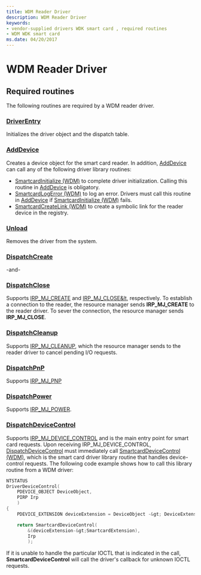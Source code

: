 ```yaml
---
title: WDM Reader Driver
description: WDM Reader Driver
keywords:
- vendor-supplied drivers WDK smart card , required routines
- WDM WDK smart card
ms.date: 04/20/2017
---
```


# WDM Reader Driver

## Required routines

The following routines are required by a WDM reader driver.

### [DriverEntry](/windows-hardware/drivers/ddi/wdm/nc-wdm-driver_initialize)

Initializes the driver object and the dispatch table.

### [AddDevice](/windows-hardware/drivers/ddi/wdm/nc-wdm-driver_add_device)

Creates a device object for the smart card reader. In addition, [AddDevice](/windows-hardware/drivers/ddi/wdm/nc-wdm-driver_add_device) can call any of the following driver library routines:

- [SmartcardInitialize (WDM)](/previous-versions/ff548944(v=vs.85)) to complete driver initialization. Calling this routine in [AddDevice](/windows-hardware/drivers/ddi/wdm/nc-wdm-driver_add_device) is obligatory.
- [SmartcardLogError (WDM)](/previous-versions/ff548947(v=vs.85)) to log an error. Drivers must call this routine in [AddDevice](/windows-hardware/drivers/ddi/wdm/nc-wdm-driver_add_device) if [SmartcardInitialize (WDM)](/previous-versions/ff548944(v=vs.85)) fails.
- [SmartcardCreateLink (WDM)](/previous-versions/ff548935(v=vs.85)) to create a symbolic link for the reader device in the registry.

### [Unload](/windows-hardware/drivers/ddi/wdm/nc-wdm-driver_unload)

Removes the driver from the system.

### [DispatchCreate](/windows-hardware/drivers/ddi/wdm/nc-wdm-driver_dispatch)

-and-

### [DispatchClose](/windows-hardware/drivers/ddi/wdm/nc-wdm-driver_dispatch)

Supports [IRP_MJ_CREATE](../kernel/irp-mj-create.md) and [IRP_MJ_CLOSE&lt](../kernel/irp-mj-close.md), respectively. To establish a connection to the reader, the resource manager sends **IRP_MJ_CREATE** to the reader driver. To sever the connection, the resource manager sends **IRP_MJ_CLOSE**.

### [DispatchCleanup](/windows-hardware/drivers/ddi/wdm/nc-wdm-driver_dispatch)

Supports [IRP_MJ_CLEANUP](../kernel/irp-mj-cleanup.md), which the resource manager sends to the reader driver to cancel pending I/O requests.

### [DispatchPnP](/windows-hardware/drivers/ddi/wdm/nc-wdm-driver_dispatch)

Supports [IRP_MJ_PNP](../kernel/irp-mj-pnp.md)

### [DispatchPower](/windows-hardware/drivers/ddi/wdm/nc-wdm-driver_dispatch)

Supports [IRP_MJ_POWER](../kernel/irp-mj-power.md).

### [DispatchDeviceControl](/windows-hardware/drivers/ddi/wdm/nc-wdm-driver_dispatch)

Supports [IRP_MJ_DEVICE_CONTROL](../kernel/irp-mj-device-control.md) and is the main entry point for smart card requests. Upon receiving IRP_MJ_DEVICE_CONTROL, [DispatchDeviceControl](/windows-hardware/drivers/ddi/wdm/nc-wdm-driver_dispatch) must immediately call [SmartcardDeviceControl (WDM)](/previous-versions/ff548939(v=vs.85)), which is the smart card driver library routine that handles device-control requests. The following code example shows how to call this library routine from a WDM driver:

```cpp
NTSTATUS
DriverDeviceControl(
    PDEVICE_OBJECT DeviceObject,
    PIRP Irp
    )
{
    PDEVICE_EXTENSION deviceExtension = DeviceObject -&gt; DeviceExtension;

    return SmartcardDeviceControl(
        &(deviceExtension-&gt;SmartcardExtension),
        Irp
        );
```

If it is unable to handle the particular IOCTL that is indicated in the call, **SmartcardDeviceControl** will call the driver's callback for unknown IOCTL requests.
